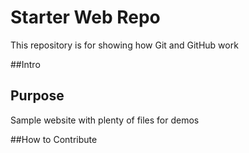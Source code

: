 # Starter Web Repo

This repository is for showing how Git and GitHub work

##Intro

## Purpose

Sample website with plenty of files for demos

##How to Contribute
